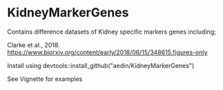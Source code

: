 # KidneyMarkerGenes
Contains difference datasets of Kidney specific markers genes including;

Clarke et al., 2018. https://www.biorxiv.org/content/early/2018/06/15/348615.figures-only

Install using devtools::install_github("aedin/KidneyMarkerGenes")

See Vignette for examples
